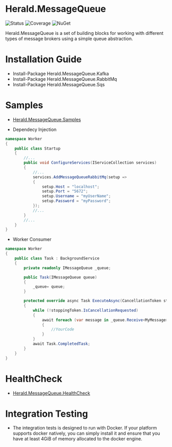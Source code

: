 # Herald.MessageQueue

![Status](https://github.com/tcfialho/Herald.MessageQueue/workflows/Herald.MessageQueue/badge.svg) ![Coverage](https://codecov.io/gh/tcfialho/Herald.MessageQueue/branch/master/graph/badge.svg) ![NuGet](https://buildstats.info/nuget/Herald.MessageQueue)

Herald.MessageQueue is a set of building blocks for working with different types of message brokers using a simple queue abstraction.

# Installation Guide
- Install-Package Herald.MessageQueue.Kafka
- Install-Package Herald.MessageQueue.RabbitMq
- Install-Package Herald.MessageQueue.Sqs

# Samples
- [Herald.MessageQueue.Samples](https://github.com/tcfialho/Herald.MessageQueue.Samples)

- Dependecy Injection
```C#
namespace Worker
{
    public class Startup
    {
        //...
        public void ConfigureServices(IServiceCollection services)
        {
            //...
            services.AddMessageQueueRabbitMq(setup =>
            {
                setup.Host = "localhost";
                setup.Port = "5672";
                setup.Username = "myUserName";
                setup.Password = "myPassword";
            });
            //...
        }
        //...
    }
}
```

- Worker Consumer
```C#
namespace Worker
{
    public class Task : BackgroundService
    {
        private readonly IMessageQueue _queue;

        public Task(IMessageQueue queue)
        {
            _queue= queue;
        }

        protected override async Task ExecuteAsync(CancellationToken stoppingToken)
        {
            while (!stoppingToken.IsCancellationRequested)
            {
                await foreach (var message in _queue.Receive<MyMessage>(stoppingToken))
                {
                    //YourCode
                }
            }
            await Task.CompletedTask;
        }
    }
}
```

# HealthCheck
- [Herald.MessageQueue.HealthCheck](https://github.com/tcfialho/Herald.MessageQueue.HealthCheck)

# Integration Testing
- The integration tests is designed to run with Docker. If your platform supports docker natively, you can simply install it and ensure that you have at least 4GiB of memory allocated to the docker engine.

